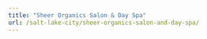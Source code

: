 ```yaml
---
title: "Sheer Organics Salon & Day Spa"
url: /salt-lake-city/sheer-organics-salon-and-day-spa/
---
```

